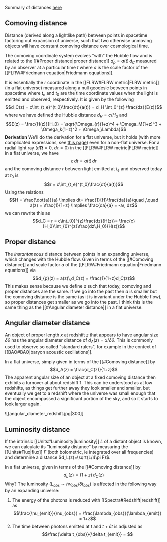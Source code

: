 Summary of distances [here](https://arxiv.org/abs/astro-ph/9905116)

## Comoving distance
Distance (derived along a lightlike path) between points in spacetime factoring out expansion of universe, such that two otherwise unmoving objects will have constant comoving distance over cosmological time. 

The comoving coordinate system evolves "with" the Hubble flow and is related to the [[#Proper distance|proper distance]] $d_p = a(t)\,d_C$ measured by an observer at a particular time $t$ where $a$ is the scale factor of the [[FLRW#Friedmann equation|Friedmann equations]]. 

It is essentially the $r$ coordinate in the [[FLRW#FLRW metric|FLRW metric]] (in a flat universe) measured along a null geodesic between points in spacetime where $t_e$ and $t_0$ are the time coordinate values when the light is emitted and observed, respectively. It is given by the following $$d_C(z) = c\int_{t_e}^{t_0}\frac{dt}{a(t)} =  d_H \int_0^{z} \frac{dz}{E(z)}$$where we have defined the Hubble distance $d_H = c/H_0$ and $$E(z) = \frac{H(z)}{H_0} = \sqrt{\Omega_{r}(1+z)^4 + \Omega_M(1+z)^3 + \Omega_k(1+z)^2 + \Omega_\Lambda}$$
**Derivation**
We'll do the derivation for a flat universe, but it holds (with more complicated expressions, see [this page](https://www.wikiwand.com/en/Comoving_and_proper_distances)) even for a non-flat universe. For a radial light ray ($d\mathbf{\Omega} = 0$, $d\tau = 0$) in the [[FLRW#FLRW metric|FLRW metric]] in a flat universe, we have $$c\,dt = a(t)\,dr$$ and the comoving distance $r$ between light emitted at $t_e$ and observed today at $t_0$ is $$r = c\int_{t_e}^{t_0}\frac{dt}{a(t)}$$Using the relations  $$H = \frac{\dot{a}}{a} \implies dt= \frac{1}{H}\frac{da}{a}\quad ,\quad a(z) = \frac{1}{1+z} \implies \frac{da}{a} = -a\, dz$$we can rewrite this as $$d_C = r = c\int_{0}^{z}\frac{dz}{H(z)}= \frac{c}{H_0}\int_{0}^{z}\frac{dz\,H_0}{H(z)}$$

## Proper distance
The *instantaneous* distance between points in an expanding universe, which changes with the Hubble flow. Given in terms of the [[#Comoving distance]] and scale factor $a$ of the [[FLRW#Friedmann equation|Friedmann equations]] via $$d_{p}(z) = a(z)\,d_C(z) = \frac{1}{1+z}d_C(z)$$This makes sense because we define $a$ such that today, comoving and proper distances are the same. If we go into the past then $a$ is smaller but the comoving distance is the same (as it is invariant under the Hubble flow), so proper distances get smaller as we go into the past. I think this is the same thing as the [[#Angular diameter distance]] in a flat universe.


## Angular diameter distance
An object of proper length $x$ at redshift $z$ that appears to have angular size $\delta\theta$ has the angular diameter distance of $d_A ( z ) = x / \delta\theta$. This is commonly used to observe so called "standard rulers", for example in the context of [[BAO#BAO|baryon acoustic oscillations]].

In a flat universe, simply given in terms of the [[#Comoving distance]] by $$d_A(z) = \frac{d_C(z)}{1+z}$$The apparent angular size of an object at a fixed comoving distance then exhibits a turnover at about redshift 1. This can be understood as at low redshifts, as things get further away they look smaller and smaller, but eventually we get to a redshift where the universe was small enough that the object encompassed a significant portion of the sky, and so it starts to look larger again.

![[angular_diameter_redshift.jpg|300]]


## Luminosity distance
If the intrinsic [[Units#Luminosity|luminosity]] $L$ of a distant object is known, we can calculate its "luminosity distance" by measuring the [[Units#Flux|flux]] $F$ (both bolometric, ie integrated over all frequencies) and determine a distance $d_L(z)=\sqrt{L/4\pi F}$. 

In a flat universe, given in terms of the [[#Comoving distance]] by $$d_L(z) = (1+z)\,d_C(z)$$Why? The luminosity ($L_{obs} \sim h\nu_{obs}/\delta t_{obs}$) is affected in the following way by an expanding universe:
1. The energy of the photons is reduced with [[Spectra#Redshift|redshift]] as $$\frac{\nu_{emit}}{\nu_{obs}} = \frac{\lambda_{obs}}{\lambda_{emit}} = 1+z$$
2. The time between photons emitted at $t$ and $t+\delta t$ is adjusted as $$\frac{\delta t_{obs}}{\delta t_{emit}} = $$